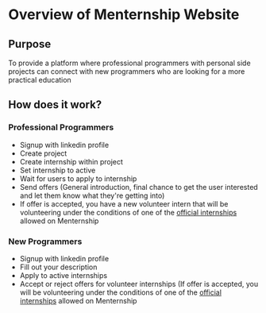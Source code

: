 # Overview of Menternship Website

## Purpose
To provide a platform where professional programmers with personal side projects can connect with new programmers who are looking for a more practical education

## How does it work?

### Professional Programmers
 * Signup with linkedin profile
 * Create project
 * Create internship within project
 * Set internship to active
 * Wait for users to apply to internship
 * Send offers (General introduction, final chance to get the user interested and let them know what they're getting into)
 * If offer is accepted, you have a new volunteer intern that will be volunteering under the conditions of one of the [official internships](https://github.com/Menternship/overview/blob/master/officialInternships.md) allowed on Menternship
 
 ### New Programmers
 * Signup with linkedin profile
 * Fill out your description
 * Apply to active internships
 * Accept or reject offers for volunteer internships (If offer is accepted, you will be volunteering under the conditions of one of the [official internships](https://github.com/Menternship/overview/blob/master/officialInternships.md) allowed on Menternship
